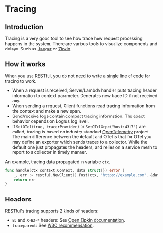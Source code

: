 # Tracing

## Introduction

Tracing is a very good tool to see how trace how request processing happens in the system.
There are various tools to visualize components and delays. Such as [Jaeger](https://www.jaegertracing.io/) or [Zipkin](https://zipkin.io/).

## How it works

When you use RESTful, you do not need to write a single line of code for tracing to work.

* When a request is received, Server/Lambda handler puts tracing header information to context parameter.
  Generates new trace ID if not received any.
* When sending a request, Client functions read tracing information from the context and make a new span.
* Send/receive logs contain compact tracing information. The exact behavior depends on Logrus log level.
* If `SetOTel(true, tracerProvider)` or `SetOTelGrpc("host:4317")` are called, tracing is based on industry standard [OpenTelemetry](https://github.com/open-telemetry/) project.
  The main difference between the default and OTel is that for OTel you may define an exporter which sends traces to a collector.
  While the default one just propagates the headers, and relies on a service mesh to report to a collector in timely manner.

An example, tracing data propagated in variable `ctx`.

```go
func handle(ctx context.Context, data struct{}) error {
    _, err := restful.NewClient().Post(ctx, "https://example.com", &data, nil)
    return err
}
```

## Headers

RESTful's tracing supports 2 kinds of headers:

* `B3` and `X-B3-*` headers: See [Open Zipkin documentation](https://github.com/openzipkin/b3-propagation).
* `traceparent`: See [W3C recommendation](https://www.w3.org/TR/trace-context/).
